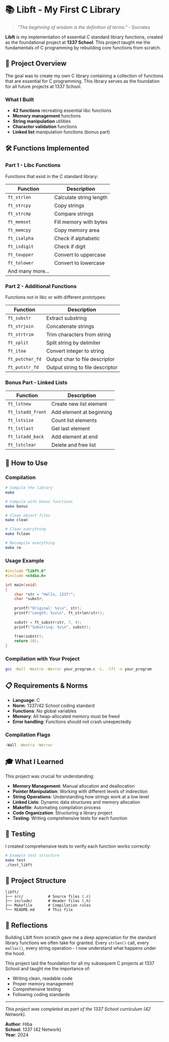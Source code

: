 # 📚 Libft - My First C Library

> *"The beginning of wisdom is the definition of terms."* - Socrates

**Libft** is my implementation of essential C standard library functions, created as the foundational project at **1337 School**. This project taught me the fundamentals of C programming by rebuilding core functions from scratch.

## 🎯 Project Overview

The goal was to create my own C library containing a collection of functions that are essential for C programming. This library serves as the foundation for all future projects at 1337 School.

### What I Built
- **42 functions** recreating essential libc functions
- **Memory management** functions 
- **String manipulation** utilities
- **Character validation** functions
- **Linked list** manipulation functions (bonus part)

## 🛠️ Functions Implemented

### Part 1 - Libc Functions
Functions that exist in the C standard library:

| Function | Description |
|----------|-------------|
| `ft_strlen` | Calculate string length |
| `ft_strcpy` | Copy strings |
| `ft_strcmp` | Compare strings |
| `ft_memset` | Fill memory with bytes |
| `ft_memcpy` | Copy memory area |
| `ft_isalpha` | Check if alphabetic |
| `ft_isdigit` | Check if digit |
| `ft_toupper` | Convert to uppercase |
| `ft_tolower` | Convert to lowercase |
| And many more... |

### Part 2 - Additional Functions
Functions not in libc or with different prototypes:

| Function | Description |
|----------|-------------|
| `ft_substr` | Extract substring |
| `ft_strjoin` | Concatenate strings |
| `ft_strtrim` | Trim characters from string |
| `ft_split` | Split string by delimiter |
| `ft_itoa` | Convert integer to string |
| `ft_putchar_fd` | Output char to file descriptor |
| `ft_putstr_fd` | Output string to file descriptor |

### Bonus Part - Linked Lists
| Function | Description |
|----------|-------------|
| `ft_lstnew` | Create new list element |
| `ft_lstadd_front` | Add element at beginning |
| `ft_lstsize` | Count list elements |
| `ft_lstlast` | Get last element |
| `ft_lstadd_back` | Add element at end |
| `ft_lstclear` | Delete and free list |

## 🚀 How to Use

### Compilation
```bash
# Compile the library
make

# Compile with bonus functions
make bonus

# Clean object files
make clean

# Clean everything
make fclean

# Recompile everything
make re
```

### Usage Example
```c
#include "libft.h"
#include <stdio.h>

int main(void)
{
    char *str = "Hello, 1337!";
    char *substr;
    
    printf("Original: %s\n", str);
    printf("Length: %zu\n", ft_strlen(str));
    
    substr = ft_substr(str, 7, 4);
    printf("Substring: %s\n", substr);
    
    free(substr);
    return (0);
}
```

### Compilation with Your Project
```bash
gcc -Wall -Wextra -Werror your_program.c -L. -lft -o your_program
```

## 📋 Requirements & Norms

- **Language**: C
- **Norm**: 1337/42 School coding standard
- **Functions**: No global variables
- **Memory**: All heap-allocated memory must be freed
- **Error handling**: Functions should not crash unexpectedly

### Compilation Flags
```bash
-Wall -Wextra -Werror
```

## 🎓 What I Learned

This project was crucial for understanding:

- **Memory Management**: Manual allocation and deallocation
- **Pointer Manipulation**: Working with different levels of indirection  
- **String Operations**: Understanding how strings work at a low level
- **Linked Lists**: Dynamic data structures and memory allocation
- **Makefile**: Automating compilation process
- **Code Organization**: Structuring a library project
- **Testing**: Writing comprehensive tests for each function

## 🧪 Testing

I created comprehensive tests to verify each function works correctly:

```bash
# Example test structure
make test
./test_libft
```

## 📁 Project Structure

```
libft/
├── src/           # Source files (.c)
├── include/       # Header files (.h)  
├── Makefile       # Compilation rules
└── README.md      # This file
```

## 💭 Reflections

Building Libft from scratch gave me a deep appreciation for the standard library functions we often take for granted. Every `strlen()` call, every `malloc()`, every string operation - I now understand what happens under the hood.

This project laid the foundation for all my subsequent C projects at 1337 School and taught me the importance of:
- Writing clean, readable code
- Proper memory management  
- Comprehensive testing
- Following coding standards

---

*This project was completed as part of the 1337 School curriculum (42 Network).*

**Author**: Hiba  
**School**: 1337 (42 Network)  
**Year**: 2024

